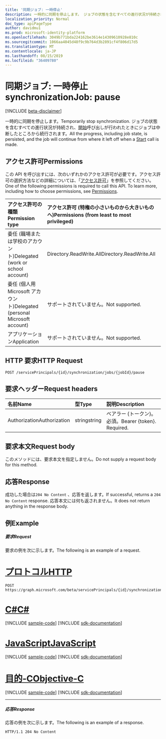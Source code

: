 ```yaml
---
title: '同期ジョブ: 一時停止'
description: 一時的に同期を停止します。 ジョブの状態を含むすべての進行状況が持続され、開始呼び出しが行われたときにジョブは中断したところから続行されます。
localization_priority: Normal
doc_type: apiPageType
author: davidmu1
ms.prod: microsoft-identity-platform
ms.openlocfilehash: 3049b771bda224162be3614e14309610928e810c
ms.sourcegitcommit: 1066aa4045d48f9c9b764d3b2891cf4f806d17d5
ms.translationtype: MT
ms.contentlocale: ja-JP
ms.lasthandoff: 08/15/2019
ms.locfileid: "36409780"
---
```

# <a name="synchronizationjob-pause"></a><span data-ttu-id="2db81-104">同期ジョブ: 一時停止</span><span class="sxs-lookup"><span data-stu-id="2db81-104">synchronizationJob: pause</span></span>

[!INCLUDE [beta-disclaimer](../../includes/beta-disclaimer.md)]

<span data-ttu-id="2db81-105">一時的に同期を停止します。</span><span class="sxs-lookup"><span data-stu-id="2db81-105">Temporarily stop synchronization.</span></span> <span data-ttu-id="2db81-106">ジョブの状態を含むすべての進行状況が持続され、[開始](../api/synchronization-synchronizationjob-start.md)呼び出しが行われたときにジョブは中断したところから続行されます。</span><span class="sxs-lookup"><span data-stu-id="2db81-106">All the progress, including job state, is persisted, and the job will continue from where it left off when a [Start](../api/synchronization-synchronizationjob-start.md) call is made.</span></span>

## <a name="permissions"></a><span data-ttu-id="2db81-107">アクセス許可</span><span class="sxs-lookup"><span data-stu-id="2db81-107">Permissions</span></span>
<span data-ttu-id="2db81-p103">この API を呼び出すには、次のいずれかのアクセス許可が必要です。アクセス許可の選択方法などの詳細については、「[アクセス許可](/graph/permissions-reference)」を参照してください。</span><span class="sxs-lookup"><span data-stu-id="2db81-p103">One of the following permissions is required to call this API. To learn more, including how to choose permissions, see [Permissions](/graph/permissions-reference).</span></span>

|<span data-ttu-id="2db81-110">アクセス許可の種類</span><span class="sxs-lookup"><span data-stu-id="2db81-110">Permission type</span></span>                        | <span data-ttu-id="2db81-111">アクセス許可 (特権の小さいものから大きいものへ)</span><span class="sxs-lookup"><span data-stu-id="2db81-111">Permissions (from least to most privileged)</span></span>              |
|:--------------------------------------|:---------------------------------------------------------|
|<span data-ttu-id="2db81-112">委任 (職場または学校のアカウント)</span><span class="sxs-lookup"><span data-stu-id="2db81-112">Delegated (work or school account)</span></span>     |<span data-ttu-id="2db81-113">Directory.ReadWrite.All</span><span class="sxs-lookup"><span data-stu-id="2db81-113">Directory.ReadWrite.All</span></span>  |
|<span data-ttu-id="2db81-114">委任 (個人用 Microsoft アカウント)</span><span class="sxs-lookup"><span data-stu-id="2db81-114">Delegated (personal Microsoft account)</span></span> |<span data-ttu-id="2db81-115">サポートされていません。</span><span class="sxs-lookup"><span data-stu-id="2db81-115">Not supported.</span></span>  |
|<span data-ttu-id="2db81-116">アプリケーション</span><span class="sxs-lookup"><span data-stu-id="2db81-116">Application</span></span>                            |<span data-ttu-id="2db81-117">サポートされていません。</span><span class="sxs-lookup"><span data-stu-id="2db81-117">Not supported.</span></span> | 

## <a name="http-request"></a><span data-ttu-id="2db81-118">HTTP 要求</span><span class="sxs-lookup"><span data-stu-id="2db81-118">HTTP Request</span></span>
<!-- { "blockType": "ignored" } -->
```http
POST /servicePrincipals/{id}/synchronization/jobs/{jobId}/pause
```

## <a name="request-headers"></a><span data-ttu-id="2db81-119">要求ヘッダー</span><span class="sxs-lookup"><span data-stu-id="2db81-119">Request headers</span></span>

| <span data-ttu-id="2db81-120">名前</span><span class="sxs-lookup"><span data-stu-id="2db81-120">Name</span></span>           | <span data-ttu-id="2db81-121">型</span><span class="sxs-lookup"><span data-stu-id="2db81-121">Type</span></span>    | <span data-ttu-id="2db81-122">説明</span><span class="sxs-lookup"><span data-stu-id="2db81-122">Description</span></span>|
|:---------------|:--------|:-----------|
| <span data-ttu-id="2db81-123">Authorization</span><span class="sxs-lookup"><span data-stu-id="2db81-123">Authorization</span></span>  | <span data-ttu-id="2db81-124">string</span><span class="sxs-lookup"><span data-stu-id="2db81-124">string</span></span>  | <span data-ttu-id="2db81-p104">ベアラー {トークン}。必須。</span><span class="sxs-lookup"><span data-stu-id="2db81-p104">Bearer {token}. Required.</span></span> |

## <a name="request-body"></a><span data-ttu-id="2db81-127">要求本文</span><span class="sxs-lookup"><span data-stu-id="2db81-127">Request body</span></span>

<span data-ttu-id="2db81-128">このメソッドには、要求本文を指定しません。</span><span class="sxs-lookup"><span data-stu-id="2db81-128">Do not supply a request body for this method.</span></span>

## <a name="response"></a><span data-ttu-id="2db81-129">応答</span><span class="sxs-lookup"><span data-stu-id="2db81-129">Response</span></span>

<span data-ttu-id="2db81-130">成功した場合は`204 No Content` 、応答を返します。</span><span class="sxs-lookup"><span data-stu-id="2db81-130">If successful, returns a `204 No Content` response.</span></span> <span data-ttu-id="2db81-131">応答本文には何も返されません。</span><span class="sxs-lookup"><span data-stu-id="2db81-131">It does not return anything in the response body.</span></span>

## <a name="example"></a><span data-ttu-id="2db81-132">例</span><span class="sxs-lookup"><span data-stu-id="2db81-132">Example</span></span>

##### <a name="request"></a><span data-ttu-id="2db81-133">要求</span><span class="sxs-lookup"><span data-stu-id="2db81-133">Request</span></span>
<span data-ttu-id="2db81-134">要求の例を次に示します。</span><span class="sxs-lookup"><span data-stu-id="2db81-134">The following is an example of a request.</span></span>

# <a name="httptabhttp"></a>[<span data-ttu-id="2db81-135">プロトコル</span><span class="sxs-lookup"><span data-stu-id="2db81-135">HTTP</span></span>](#tab/http)
<!-- {
  "blockType": "request",
  "name": "synchronizationjob_pause"
}-->
```http
POST https://graph.microsoft.com/beta/servicePrincipals/{id}/synchronization/jobs/{jobId}/pause
```
# <a name="ctabcsharp"></a>[<span data-ttu-id="2db81-136">C#</span><span class="sxs-lookup"><span data-stu-id="2db81-136">C#</span></span>](#tab/csharp)
[!INCLUDE [sample-code](../includes/snippets/csharp/synchronizationjob-pause-csharp-snippets.md)]
[!INCLUDE [sdk-documentation](../includes/snippets/snippets-sdk-documentation-link.md)]

# <a name="javascripttabjavascript"></a>[<span data-ttu-id="2db81-137">JavaScript</span><span class="sxs-lookup"><span data-stu-id="2db81-137">JavaScript</span></span>](#tab/javascript)
[!INCLUDE [sample-code](../includes/snippets/javascript/synchronizationjob-pause-javascript-snippets.md)]
[!INCLUDE [sdk-documentation](../includes/snippets/snippets-sdk-documentation-link.md)]

# <a name="objective-ctabobjc"></a>[<span data-ttu-id="2db81-138">目的-C</span><span class="sxs-lookup"><span data-stu-id="2db81-138">Objective-C</span></span>](#tab/objc)
[!INCLUDE [sample-code](../includes/snippets/objc/synchronizationjob-pause-objc-snippets.md)]
[!INCLUDE [sdk-documentation](../includes/snippets/snippets-sdk-documentation-link.md)]

---


##### <a name="response"></a><span data-ttu-id="2db81-139">応答</span><span class="sxs-lookup"><span data-stu-id="2db81-139">Response</span></span>
<span data-ttu-id="2db81-140">応答の例を次に示します。</span><span class="sxs-lookup"><span data-stu-id="2db81-140">The following is an example of a response.</span></span>
<!-- {
  "blockType": "response",
  "truncated": true,
  "@odata.type": "microsoft.graph.None"
} -->
```http
HTTP/1.1 204 No Content
```
<!-- uuid: 8fcb5dbc-d5aa-4681-8e31-b001d5168d79
2015-10-25 14:57:30 UTC -->
<!--
{
  "type": "#page.annotation",
  "description": "synchronizationJob: pause",
  "keywords": "",
  "section": "documentation",
  "tocPath": "",
  "suppressions": [
  ]
}
-->
